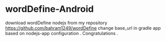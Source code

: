 # wordDefine-Android
download wordDefine nodejs from my repository
https://github.com/bahram1249/wordDefine
change base_url in gradle app based on nodejs-app configuration .
Congratulations .
